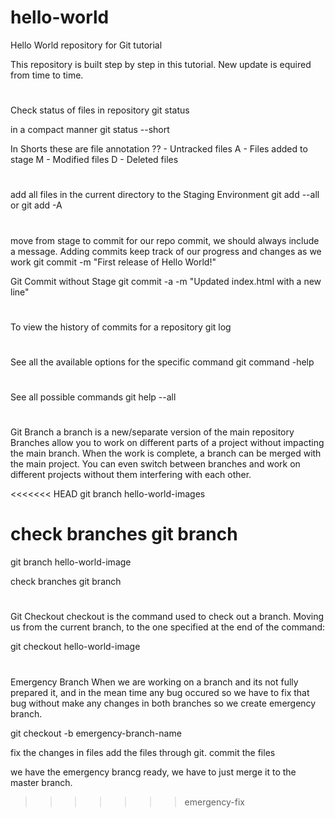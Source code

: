# hello-world
Hello World repository for Git tutorial

This repository is built step by step in this tutorial.
New update is equired from time to time.
#
Check status of files in repository
git status

in a compact manner
git status --short

In Shorts these are file annotation
?? - Untracked files
A - Files added to stage
M - Modified files
D - Deleted files

#
add all files in the current directory to the Staging Environment
git add --all or git add -A

#
move from stage to commit for our repo
commit, we should always include a message.
Adding commits keep track of our progress and changes as we work
git commit -m "First release of Hello World!"

Git Commit without Stage
git commit -a -m "Updated index.html with a new line"

#
To view the history of commits for a repository
git log

#
See all the available options for the specific command
git command -help

#
See all possible commands
git help --all

#
Git Branch
a branch is a new/separate version of the main repository
Branches allow you to work on different parts of a project without impacting the main branch.
When the work is complete, a branch can be merged with the main project.
You can even switch between branches and work on different projects without them interfering with each other.

<<<<<<< HEAD
git branch hello-world-images

check branches
git branch
=======
git branch hello-world-image

check branches
git branch

#
Git Checkout
checkout is the command used to check out a branch. Moving us from the current branch,
to the one specified at the end of the command:

git checkout hello-world-image

#
Emergency Branch
When we are working on a branch and its not fully prepared it, and in the mean time any bug occured so we have to fix that bug without make any changes in both branches so we create emergency branch.

git checkout -b emergency-branch-name

fix the changes in files
add the files through git.
commit the files

we have the emergency brancg ready, we have to just merge it to the master branch.





>>>>>>> emergency-fix
